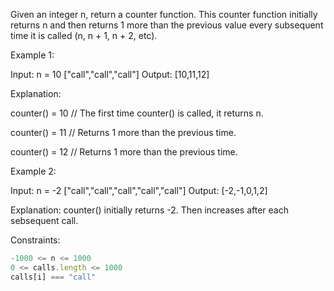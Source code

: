 Given an integer n, return a counter function. This counter function initially returns n and then returns 1 more than the previous value every subsequent time it is called (n, n + 1, n + 2, etc).

 

Example 1:

Input: 
n = 10 
["call","call","call"]
Output: [10,11,12]

Explanation: 

counter() = 10 // The first time counter() is called, it returns n.

counter() = 11 // Returns 1 more than the previous time.

counter() = 12 // Returns 1 more than the previous time.


Example 2:

Input: 
n = -2
["call","call","call","call","call"]
Output: [-2,-1,0,1,2]

Explanation: counter() initially returns -2. Then increases after each sebsequent call.
 

Constraints:
```js
-1000 <= n <= 1000
0 <= calls.length <= 1000
calls[i] === "call"